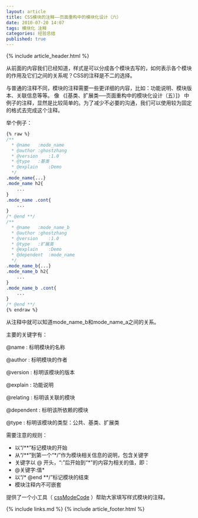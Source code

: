 ```yaml
---
layout: article
title: CSS模块的注释——页面重构中的模块化设计（六）
date: 2010-07-20 14:07
tags: 模块化 注释
categories: 经验总结
published: true
---
```


{% include article_header.html %}

从前面的内容我们已经知道，样式是可以分成各个模块去写的，如何表示各个模块的作用及它们之间的关系呢？CSS的注释是不二的选择。

与普通的注释不同，模块的注释需要一些更详细的内容，比如：功能说明、模块版本、关联信息等等。 像 《[基类、扩展类──页面重构中的模块化设计（五）]》 中例子的注释，显然是比较简单的。为了减少不必要的沟通，我们可以使用较为固定的格式去完成这个注释。

举个例子：

```css
{% raw %}
/**
  * @name   :mode_name
  * @author :ghostzhang
  * @version    :1.0
  * @type   :基类
  * @explain    :Demo
  */
.mode_name{...}
.mode_name h2{
    ...
}
.mode_name .cont{
    ...
}
/* @end **/
/**
  * @name   :mode_name_b
  * @author :ghostzhang
  * @version    :1.0
  * @type   :扩展类
  * @explain    :Demo
  * @dependent  :mode_name
  */
.mode_name_b{...}
.mode_name_b h2{
    ...
}
.mode_name_b .cont{
    ...
}
/* @end **/
{% endraw %}
```

从注释中就可以知道mode_name_b和mode_name_a之间的关系。

主要的关键字有：

@name
: 标明模块的名称

@author
: 标明模块的作者

@version
: 标明该模块的版本

@explain
: 功能说明

@relating
: 标明该关联的模块

@dependent
: 标明该所依赖的模块

@type
: 标明该模块的类型：公共、基类、扩展类

需要注意的规则：

* 以“/**”标记模块的开始
* 从“/**”到第一个“*/”作为模块相关信息的说明，包含关键字
* 关键字以 @ 开头，“:”后开始到“*”的内容为相关的值，即：
* @关键字:值*
* 以“/* @end **/”标记模块的结束
* 模块注释内不可嵌套

提供了一个小工具（ [cssModeCode](http://www.cssforest.org/blog/index.php?s=file_download&id=18) ）帮助大家填写样式模块的注释。

{% include links.md %}
{% include article_footer.html %}
